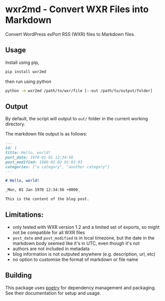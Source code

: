 # wxr2md - Convert WXR Files into Markdown

Convert WordPress exPort RSS (WXR) files to Markdown files.

## Usage

Install using pip,

```sh
pip install wxr2md
```

then run using python

```sh
python -m wxr2md /path/to/wxr/file [--out /path/to/output/folder]
```

## Output

By default, the script will output to `out/` folder in the current working directory.

The markdown file output is as follows:

```markdown
---
id: 1
title: Hello, world!
post_date: 1970-01-01 12:34:56
post_modified: 1980-02-02 01:02:03
categories: ["a category", "another category"]
---

# Hello, world!

_Mon, 01 Jan 1970 12:34:56 +0000_

This is the content of the blog post.
```

## Limitations:

- only tested with WXR version 1.2 and a limited set of exports, so might not be compatible for all WXR files
- `post_date` and `post_modified` is in local timezone, but the date in the markdown body seemed like it's in UTC, even though it's not
- authors are not included in metadata
- blog information is not outputed anywhere (e.g. description, url, etc)
- no option to customise the format of markdown or file name

## Building

This package uses [poetry](https://python-poetry.org/) for dependency management and packaging. See their documentation for setup and usage.
